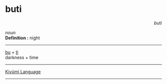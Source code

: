 
# buti

<div align="right"><i>buti</i></div>

*noun*  
**Definition :** night  

---

[bu](bu.md) + [ti](ti.md)  
darkness + time  

---

[Kivümi Language](../README.md)

---
